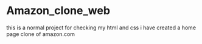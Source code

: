 # Amazon_clone_web
this is a normal project for checking my html and css 
 i have created a home page clone of amazon.com
